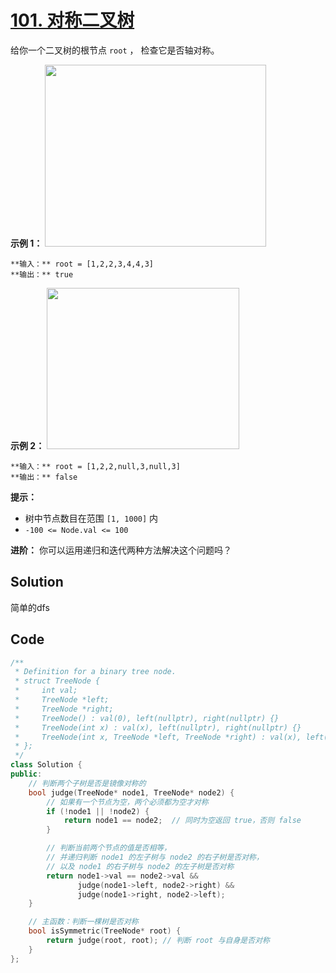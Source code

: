 # [101. 对称二叉树](https://leetcode.cn/problems/symmetric-tree/description/?envType=study-plan-v2&envId=top-100-liked)

给你一个二叉树的根节点 `root` ， 检查它是否轴对称。

**示例 1：** 
<img alt="" src="https://gitee.com/baishuaishuai/saveimg/raw/master/202508061650669.png" style="width: 354px; height: 291px;">

```
**输入：** root = [1,2,2,3,4,4,3]
**输出：** true
```

**示例 2：** 
<img alt="" src="https://pic.leetcode.cn/1698027008-nPFLbM-image.png" style="width: 308px; height: 258px;">

```
**输入：** root = [1,2,2,null,3,null,3]
**输出：** false
```

**提示：** 

- 树中节点数目在范围 `[1, 1000]` 内
- `-100 <= Node.val <= 100`

**进阶：** 你可以运用递归和迭代两种方法解决这个问题吗？

## Solution

简单的dfs

## Code

```c++
/**
 * Definition for a binary tree node.
 * struct TreeNode {
 *     int val;
 *     TreeNode *left;
 *     TreeNode *right;
 *     TreeNode() : val(0), left(nullptr), right(nullptr) {}
 *     TreeNode(int x) : val(x), left(nullptr), right(nullptr) {}
 *     TreeNode(int x, TreeNode *left, TreeNode *right) : val(x), left(left), right(right) {}
 * };
 */
class Solution {
public:
    // 判断两个子树是否是镜像对称的
    bool judge(TreeNode* node1, TreeNode* node2) {
        // 如果有一个节点为空，两个必须都为空才对称
        if (!node1 || !node2) {
            return node1 == node2;  // 同时为空返回 true，否则 false
        }

        // 判断当前两个节点的值是否相等，
        // 并递归判断 node1 的左子树与 node2 的右子树是否对称，
        // 以及 node1 的右子树与 node2 的左子树是否对称
        return node1->val == node2->val &&
               judge(node1->left, node2->right) &&
               judge(node1->right, node2->left);
    }

    // 主函数：判断一棵树是否对称
    bool isSymmetric(TreeNode* root) {
        return judge(root, root); // 判断 root 与自身是否对称
    }
};

```

